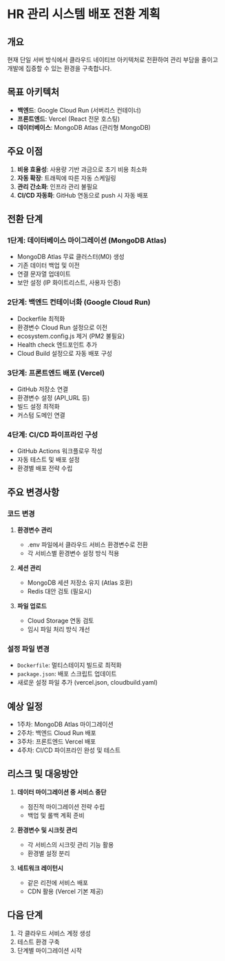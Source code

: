 # HR 관리 시스템 배포 전환 계획

## 개요
현재 단일 서버 방식에서 클라우드 네이티브 아키텍처로 전환하여 관리 부담을 줄이고 개발에 집중할 수 있는 환경을 구축합니다.

## 목표 아키텍처
- **백엔드**: Google Cloud Run (서버리스 컨테이너)
- **프론트엔드**: Vercel (React 전문 호스팅)
- **데이터베이스**: MongoDB Atlas (관리형 MongoDB)

## 주요 이점
1. **비용 효율성**: 사용량 기반 과금으로 초기 비용 최소화
2. **자동 확장**: 트래픽에 따른 자동 스케일링
3. **관리 간소화**: 인프라 관리 불필요
4. **CI/CD 자동화**: GitHub 연동으로 push 시 자동 배포

## 전환 단계

### 1단계: 데이터베이스 마이그레이션 (MongoDB Atlas)
- MongoDB Atlas 무료 클러스터(M0) 생성
- 기존 데이터 백업 및 이전
- 연결 문자열 업데이트
- 보안 설정 (IP 화이트리스트, 사용자 인증)

### 2단계: 백엔드 컨테이너화 (Google Cloud Run)
- Dockerfile 최적화
- 환경변수 Cloud Run 설정으로 이전
- ecosystem.config.js 제거 (PM2 불필요)
- Health check 엔드포인트 추가
- Cloud Build 설정으로 자동 배포 구성

### 3단계: 프론트엔드 배포 (Vercel)
- GitHub 저장소 연결
- 환경변수 설정 (API_URL 등)
- 빌드 설정 최적화
- 커스텀 도메인 연결

### 4단계: CI/CD 파이프라인 구성
- GitHub Actions 워크플로우 작성
- 자동 테스트 및 배포 설정
- 환경별 배포 전략 수립

## 주요 변경사항

### 코드 변경
1. **환경변수 관리**
   - .env 파일에서 클라우드 서비스 환경변수로 전환
   - 각 서비스별 환경변수 설정 방식 적용

2. **세션 관리**
   - MongoDB 세션 저장소 유지 (Atlas 호환)
   - Redis 대안 검토 (필요시)

3. **파일 업로드**
   - Cloud Storage 연동 검토
   - 임시 파일 처리 방식 개선

### 설정 파일 변경
- `Dockerfile`: 멀티스테이지 빌드로 최적화
- `package.json`: 배포 스크립트 업데이트
- 새로운 설정 파일 추가 (vercel.json, cloudbuild.yaml)

## 예상 일정
- 1주차: MongoDB Atlas 마이그레이션
- 2주차: 백엔드 Cloud Run 배포
- 3주차: 프론트엔드 Vercel 배포
- 4주차: CI/CD 파이프라인 완성 및 테스트

## 리스크 및 대응방안
1. **데이터 마이그레이션 중 서비스 중단**
   - 점진적 마이그레이션 전략 수립
   - 백업 및 롤백 계획 준비

2. **환경변수 및 시크릿 관리**
   - 각 서비스의 시크릿 관리 기능 활용
   - 환경별 설정 분리

3. **네트워크 레이턴시**
   - 같은 리전에 서비스 배포
   - CDN 활용 (Vercel 기본 제공)

## 다음 단계
1. 각 클라우드 서비스 계정 생성
2. 테스트 환경 구축
3. 단계별 마이그레이션 시작